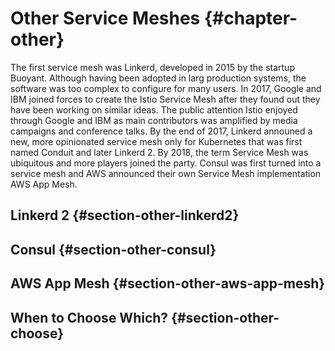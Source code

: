 # Other Service Meshes {#chapter-other}

The first service mesh was Linkerd, developed in 2015 by the startup Buoyant. Although having been adopted in larg production systems, the software was too complex to configure for many users. In 2017, Google and IBM joined forces to create the Istio Service Mesh after they found out they have been working on similar ideas. The public attention Istio enjoyed through Google and IBM as main contributors was amplified by media campaigns and conference talks. By the end of 2017, Linkerd announed a new, more opinionated service mesh only for Kubernetes that was first named Conduit and later Linkerd 2. By 2018, the term Service Mesh was ubiquitous and more players joined the party. Consul was first turned into a service mesh and AWS announced their own Service Mesh implementation AWS App Mesh.

## Linkerd 2 {#section-other-linkerd2}

## Consul {#section-other-consul}

## AWS App Mesh {#section-other-aws-app-mesh}

## When to Choose Which? {#section-other-choose}
